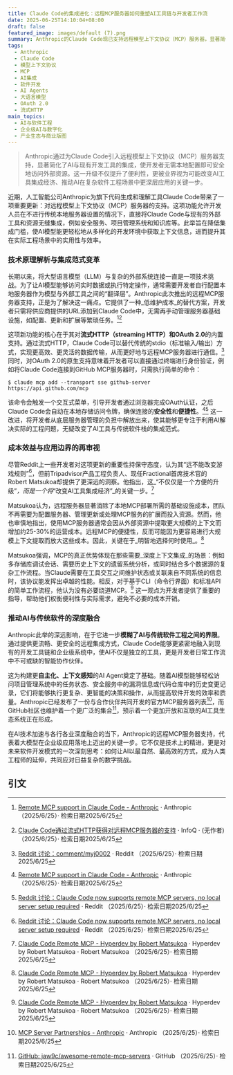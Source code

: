 ```yaml
---
title: Claude Code的集成进化：远程MCP服务器如何重塑AI工具链与开发者工作流
date: 2025-06-25T14:10:04+08:00
draft: false
featured_image: images/default (7).png
summary: Anthropic的Claude Code现已支持远程模型上下文协议（MCP）服务器，显著简化了AI与外部开发工具和资源的集成过程，无需本地服务器设置。这项更新通过流式HTTP和OAuth 2.0确保了连接的便捷与安全，被业界专家视为改变AI工具集成经济的关键进步，有望推动AI在复杂软件工程场景中实现更深层次的应用和协作。
tags: 
  - Anthropic
  - Claude Code
  - 模型上下文协议
  - MCP
  - AI集成
  - 软件开发
  - AI Agents
  - 大语言模型
  - OAuth 2.0
  - 流式HTTP
main_topics: 
  - AI与软件工程
  - 企业级AI与数字化
  - 产业生态与商业版图
---
```


> Anthropic通过为Claude Code引入远程模型上下文协议（MCP）服务器支持，显著简化了AI与现有开发工具的集成，使开发者无需本地配置即可安全地访问外部资源。这一升级不仅提升了便利性，更被业界视为可能改变AI工具集成经济、推动AI在复杂软件工程场景中更深层应用的关键一步。

近期，人工智能公司Anthropic为旗下代码生成和理解工具Claude Code带来了一项重要更新：对远程模型上下文协议（MCP）服务器的支持。这项功能允许开发人员在不进行传统本地服务器设置的情况下，直接将Claude Code与现有的外部工具和资源无缝集成，例如安全服务、项目管理系统和知识库等。此举旨在降低集成门槛，使AI模型能更轻松地从多样化的开发环境中获取上下文信息，进而提升其在实际工程场景中的实用性与效率。

### 技术原理解析与集成范式变革

长期以来，将大型语言模型（LLM）与复杂的外部系统连接一直是一项技术挑战。为了让AI模型能够访问实时数据或执行特定操作，通常需要开发者自行配置本地服务器作为模型与外部工具之间的“翻译层”。Anthropic此次推出的远程MCP服务器支持，正是为了解决这一痛点。它提供了一种_低维护成本_的替代方案，开发者只需将供应商提供的URL添加到Claude Code中，无需再手动管理服务器基础设施，如配置、更新和扩展等繁琐任务。[^1][^2]

这项新功能的核心在于其对**流式HTTP（streaming HTTP）**和**OAuth 2.0**的内置支持。通过流式HTTP，Claude Code可以替代传统的stdio（标准输入/输出）方式，实现更高效、更灵活的数据传输，从而更好地与远程MCP服务器进行通信。[^6] 同时，对OAuth 2.0的原生支持意味着开发者可以直接通过终端进行身份验证，例如将Claude Code连接到GitHub MCP服务器时，只需执行简单的命令：

`$ claude mcp add --transport sse github-server https://api.github.com/mcp`

该命令会触发一个交互式菜单，引导开发者通过浏览器完成OAuth认证，之后Claude Code会自动在本地存储访问令牌，确保连接的**安全性**和**便捷性**。[^1][^5] 这一改进，将开发者从底层服务器管理的负担中解放出来，使其能够更专注于利用AI解决实际的工程问题，无疑改变了AI工具与传统软件栈的集成范式。

### 成本效益与应用边界的再审视

尽管Reddit上一些开发者对这项更新的重要性持保守态度，认为其“远不能改变游戏规则”[^5]，但前Tripadvisor产品工程负责人、现任Fractional首席技术官的Robert Matsukoa却提供了更深远的洞察。他指出，这_“不仅仅是一个方便的升级”_，而是一个将_“改变AI工具集成经济”_的关键一步。[^7]

Matsukoa认为，远程服务器显著消除了本地MCP部署所需的基础设施成本，团队不再需要为配置服务器、管理更新或处理MCP服务的扩展而投入资源。然而，他也审慎地指出，使用MCP服务器通常会因从外部资源中提取更大规模的上下文而增加约25-30%的运营成本。远程MCP的便捷性，反而可能因为更容易进行大规模上下文提取而放大这些成本。因此，关键在于_明智地选择何时使用_。[^7]

Matsukoa强调，MCP的真正优势体现在那些需要_深度上下文集成_的场景：例如多存储库调试会话、需要历史上下文的遗留系统分析，或同时结合多个数据源的复杂工作流程。当Claude需要在工具交互之间维护状态或关联来自不同系统的信息时，该协议能发挥出卓越的性能。相反，对于基于CLI（命令行界面）和标准API的简单工作流程，他认为没有必要绕道MCP。[^7] 这一观点为开发者提供了重要的指导，帮助他们权衡便利性与实际需求，避免不必要的成本开销。

### 推动AI与传统软件的深度融合

Anthropic此举的深远影响，在于它进一步**模糊了AI与传统软件工程之间的界限**。通过提供更流畅、更安全的远程集成方式，Claude Code能够更紧密地融入到现有的开发工具链和企业级系统中，使AI不仅是独立的工具，更是开发者日常工作流中不可或缺的智能协作伙伴。

这为构建更**自主化、上下文感知**的AI Agent奠定了基础。随着AI模型能够轻松访问项目管理系统中的任务状态、安全服务中的漏洞信息或代码仓库中的历史变更记录，它们将能够执行更复杂、更智能的决策和操作，从而提高软件开发的效率和质量。Anthropic已经发布了一份与合作伙伴共同开发的官方MCP服务器列表[^8]，而GitHub社区也维护着一个更广泛的集合[^9]，预示着一个更加开放和互联的AI工具生态系统正在形成。

在AI技术加速与各行各业深度融合的当下，Anthropic的远程MCP服务器支持，代表着大模型在企业级应用落地上迈出的关键一步。它不仅是技术上的精进，更是对未来软件开发模式的一次深刻思考：如何让AI以最自然、最高效的方式，成为人类工程师的延伸，共同应对日益复杂的数字挑战。

## 引文

[^1]: [Remote MCP support in Claude Code - Anthropic](https://www.anthropic.com/news/claude-code-remote-mcp) · Anthropic （2025/6/25）· 检索日期2025/6/25
[^2]: [Claude Code通过流式HTTP获得对远程MCP服务器的支持](https://www.infoq.com/news/2025/06/anthropic-claude-remote-mcp/) · InfoQ · (无作者) （2025/6/25）· 检索日期2025/6/25
[^3]: [克劳德代码获得对通过可流式HTTP 的远程MCP 服务器的支持](https://segmentfault.com/p/1210000046797136) · SegmentFault （2025/6/25）· 检索日期2025/6/25
[^4]: [Claude Code 增强对可流式HTTP远程MCP服务器的支持 - 人工智能](https://www.atyun.com/69587.html) · 人工智能 （2025/6/25）· 检索日期2025/6/25
[^5]: [Reddit 讨论：Claude Code now supports remote MCP servers, no local server setup required](https://www.reddit.com/r/ClaudeAI/comments/1lemtxx/claude_code_now_supports_remote_mcp_servers_no/) · Reddit （2025/6/25）· 检索日期2025/6/25
[^6]: [Reddit 讨论：comment/myj0002](https://www.reddit.com/r/ClaudeAI/comments/1lecqrt/comment/myj0002/?utm_source=share&utm_medium=web3x&utm_name=web3xcss&utm_term=1&utm_content=share_button) · Reddit （2025/6/25）· 检索日期2025/6/25
[^7]: [Claude Code Remote MCP - Hyperdev by Robert Matsukoa](https://hyperdev.matsuoka.com/p/claude-code-remote-mcp) · Hyperdev by Robert Matsukoa · Robert Matsukoa （2025/6/25）· 检索日期2025/6/25
[^8]: [MCP Server Partnerships - Anthropic](http://anthropic.com/partners/mcp) · Anthropic （2025/6/25）· 检索日期2025/6/25
[^9]: [GitHub: jaw9c/awesome-remote-mcp-servers](https://github.com/jaw9c/awesome-remote-mcp-servers) · GitHub （2025/6/25）· 检索日期2025/6/25
